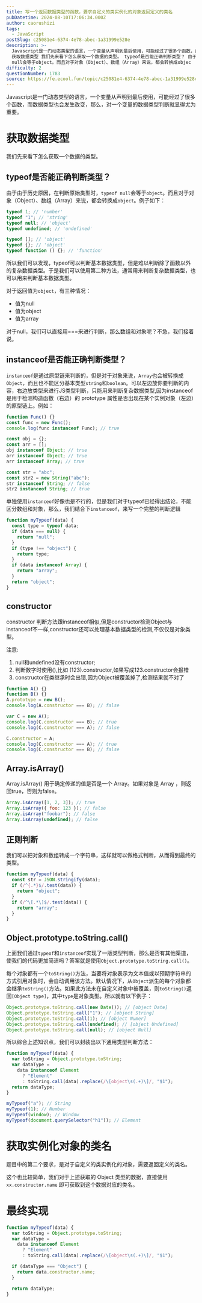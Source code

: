 ```yaml
---
title: 写一个返回数据类型的函数，要求自定义的类实例化的对象返回定义的类名
pubDatetime: 2024-08-10T17:06:34.000Z
author: caorushizi
tags:
  - JavaScript
postSlug: c25081e4-6374-4e78-abec-1a31999e528e
description: >-
  Javascript是一门动态类型的语言，一个变量从声明到最后使用，可能经过了很多个函数，而数据类型也会发生改变，那么，对一个变量的数据类型判断就显得尤为重要。
  获取数据类型 我们先来看下怎么获取一个数据的类型。 typeof是否能正确判断类型？ 由于由于历史原因，在判断原始类型时，typeof
  null会等于object。而且对于对象（Object）、数组（Array）来说，都会转换成objec
difficulty: 2
questionNumber: 1783
source: https://fe.ecool.fun/topic/c25081e4-6374-4e78-abec-1a31999e528e
---
```


Javascript是一门动态类型的语言，一个变量从声明到最后使用，可能经过了很多个函数，而数据类型也会发生改变，那么，对一个变量的数据类型判断就显得尤为重要。

# 获取数据类型

我们先来看下怎么获取一个数据的类型。

## typeof是否能正确判断类型？

由于由于历史原因，在判断原始类型时，`typeof null`会等于`object`。而且对于对象（Object）、数组（Array）来说，都会转换成`object`。例子如下：

```javascript
typeof 1; // 'number'
typeof "1"; // 'string'
typeof null; // 'object'
typeof undefined; // 'undefined'

typeof []; // 'object'
typeof {}; // 'object'
typeof function () {}; // 'function'
```

所以我们可以发现，typeof可以判断基本数据类型，但是难以判断除了函数以外的复杂数据类型。于是我们可以使用第二种方法，通常用来判断复杂数据类型，也可以用来判断基本数据类型。

对于返回值为`object`，有三种情况：

- 值为null
- 值为object
- 值为array

对于null，我们可以直接用===来进行判断，那么数组和对象呢？不急，我们接着说。

## instanceof是否能正确判断类型？

`instanceof`是通过原型链来判断的，但是对于对象来说，`Array`也会被转换成`Object`，而且也不能区分基本类型`string`和`boolean`。可以左边放你要判断的内容，右边放类型来进行JS类型判断，只能用来判断复杂数据类型,因为instanceof 是用于检测构造函数（右边）的 prototype 属性是否出现在某个实例对象（左边）的原型链上。例如：

```javascript
function Func() {}
const func = new Func();
console.log(func instanceof Func); // true

const obj = {};
const arr = [];
obj instanceof Object; // true
arr instanceof Object; // true
arr instanceof Array; // true

const str = "abc";
const str2 = new String("abc");
str instanceof String; // false
str2 instanceof String; // true
```

单独使用`instanceof`好像也是不行的，但是我们对于typeof已经得出结论，不能区分数组和对象，那么，我们结合下`instanceof`，来写一个完整的判断逻辑

```javascript
function myTypeof(data) {
  const type = typeof data;
  if (data === null) {
    return "null";
  }
  if (type !== "object") {
    return type;
  }
  if (data instanceof Array) {
    return "array";
  }
  return "object";
}
```

## constructor

constructor 判断方法跟instanceof相似,但是constructor检测Object与instanceof不一样,constructor还可以处理基本数据类型的检测,不仅仅是对象类型。

注意:

1. null和undefined没有constructor;
2. 判断数字时使用(),比如 (123).constructor,如果写成123.constructor会报错
3. constructor在类继承时会出错,因为Object被覆盖掉了,检测结果就不对了

```javascript
function A() {}
function B() {}
A.prototype = new B();
console.log(A.constructor === B); // false

var C = new A();
console.log(C.constructor === B); // true
console.log(C.constructor === A); // false

C.constructor = A;
console.log(C.constructor === A); // true
console.log(C.constructor === B); // false
```

## Array.isArray()

Array.isArray() 用于确定传递的值是否是一个 Array。如果对象是 Array ，则返回true，否则为false。

```javascript
Array.isArray([1, 2, 3]); // true
Array.isArray({ foo: 123 }); // false
Array.isArray("foobar"); // false
Array.isArray(undefined); // false
```

## 正则判断

我们可以把对象和数组转成一个字符串，这样就可以做格式判断，从而得到最终的类型。

```javascript
function myTypeof(data) {
  const str = JSON.stringify(data);
  if (/^{.*}$/.test(data)) {
    return "object";
  }
  if (/^\[.*\]$/.test(data)) {
    return "array";
  }
}
```

## Object.prototype.toString.call()

上面我们通过`typeof`和`instanceof`实现了一版类型判断，那么是否有其他渠道，使我们的代码更加简洁吗？答案就是使用`Object.prototype.toString.call()`。

每个对象都有一个`toString()`方法，当要将对象表示为文本值或以预期字符串的方式引用对象时，会自动调用该方法。默认情况下，从`Object`派生的每个对象都会继承`toString()`方法。如果此方法未在自定义对象中被覆盖，则`toString()`返回`[Object type]`，其中`type`是对象类型。所以就有以下例子：

```javascript
Object.prototype.toString.call(new Date()); // [object Date]
Object.prototype.toString.call("1"); // [object String]
Object.prototype.toString.call(1); // [object Numer]
Object.prototype.toString.call(undefined); // [object Undefined]
Object.prototype.toString.call(null); // [object Null]
```

所以综合上述知识点，我们可以封装出以下通用类型判断方法：

```javascript
function myTypeof(data) {
  var toString = Object.prototype.toString;
  var dataType =
    data instanceof Element
      ? "Element"
      : toString.call(data).replace(/\[object\s(.+)\]/, "$1");
  return dataType;
}

myTypeof("a"); // String
myTypeof(1); // Number
myTypeof(window); // Window
myTypeof(document.querySelector("h1")); // Element
```

# 获取实例化对象的类名

题目中的第二个要求，是对于自定义的类实例化的对象，需要返回定义的类名。

这个也比较简单，我们对于上述获取的 Object 类型的数据，直接使用 `xx.constructor.name` 即可获取到这个数据对应的类名。

# 最终实现

```js
function myTypeof(data) {
  var toString = Object.prototype.toString;
  var dataType =
    data instanceof Element
      ? "Element"
      : toString.call(data).replace(/\[object\s(.+)\]/, "$1");

  if (dataType === "Object") {
    return data.constructor.name;
  }

  return dataType;
}
```
